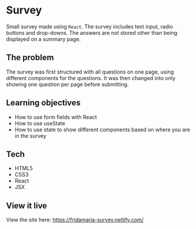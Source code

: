 # Survey

Small survey made using `React`. The survey includes text input, radio buttons and drop-downs. The answers are not stored other than being displayed on a summary page.

## The problem

The survey was first structured with all questions on one page, using different components for the questions. It was then changed into only showing one question per page before submitting.

## Learning objectives
* How to use form fields with React
* How to use useState
* How to use state to show different components based on where you are in the survey

## Tech
* HTML5
* CSS3
* React
* JSX

## View it live
View the site here: https://fridamaria-survey.netlify.com/